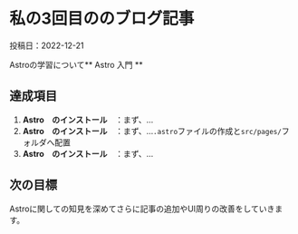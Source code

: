 # 私の3回目ののブログ記事

投稿日：2022-12-21

Astroの学習について** Astro 入門 **

## 達成項目
1. **Astro　のインストール**　：まず、…
2. **Astro　のインストール**　：まず、…`.astro`ファイルの作成と`src/pages/`フォルダへ配置
3. **Astro　のインストール**　：まず、…

## 次の目標

Astroに関しての知見を深めてさらに記事の追加やUI周りの改善をしていきます。